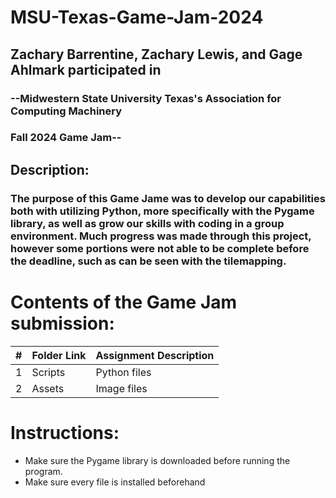 # MSU-Texas-Game-Jam-2024

## Zachary Barrentine, Zachary Lewis, and Gage Ahlmark participated in
### --Midwestern State University Texas's Association for Computing Machinery 
### Fall 2024 Game Jam--

## Description: 
### The purpose of this Game Jame was to develop our capabilities both with utilizing Python, more specifically with the Pygame library, as well as grow our skills with coding in a group environment. Much progress was made through this project, however some portions were not able to be complete before the deadline, such as can be seen with the tilemapping.

# Contents of the Game Jam submission:

|  #  | Folder Link | Assignment Description |
| :-: | ----------- | ---------------------- |
|  1  | Scripts         | Python files         |
|  2  | Assets         | Image files         |


# Instructions:
- Make sure the Pygame library is downloaded before running the program.
- Make sure every file is installed beforehand
